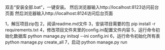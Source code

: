双击“安装全部.bat”，一键安装。
然后浏览器输入http://localhost:8123访问前台页面
然后浏览器输入http://localhost:8124访问后台页面

1，解压项目zip包
2，阅读readme.md文件
3，安装项目需要的包 pip install -r requirements.txt
4，修改项目文件夹里的config.ini配置文件内容
5，运行命令初始化数据库  python manage.py initsql --ini config.ini
6，运行命令初始化所有表 python manage.py create_all
7，启动 python manage.py run
